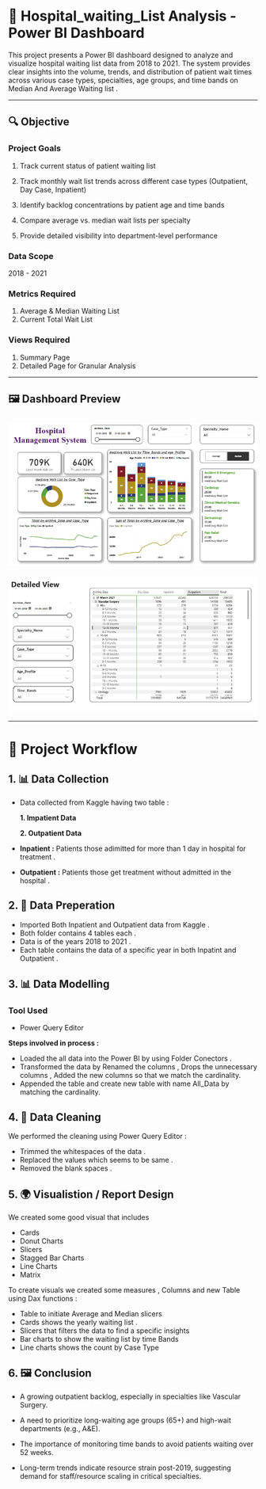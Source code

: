 # 🏥 Hospital_waiting_List Analysis  - Power BI Dashboard
This project presents a Power BI dashboard designed to analyze and visualize hospital waiting list data from 2018 to 2021. The system provides clear insights into the volume, trends, and distribution of patient wait times across various case types, specialties, age groups, and time bands on Median And Average Waiting list .

--- 
## 🔍 Objective

### Project Goals
1. Track current status of patient waiting list
2. Track monthly wait list trends across different case types (Outpatient, Day Case, Inpatient)

3. Identify backlog concentrations by patient age and time bands

4. Compare average vs. median wait lists per specialty

5. Provide detailed visibility into department-level performance

### Data Scope
2018 - 2021
### Metrics Required  

1. Average & Median Waiting List  
2. Current Total Wait List
### Views Required  

1. Summary Page
2. Detailed Page for Granular Analysis


---

## 🖼️ Dashboard Preview

![Main Dashboard](<Hospital Management 1.png>)
---
![Detailed View](<Hospital MAnagement 2.png>)

--- 

# 🧭 Project Workflow


## 1. 📊 Data Collection

- Data collected from Kaggle having two table :
  
  **1. Impatient Data**
  
  **2. Outpatient Data**
- **Inpatient :** Patients those adimitted for more than 1 day in hospital for treatment .
- **Outpatient :** Patients those get treatment without admitted in the hospital .
## 2. 🔧 Data Preperation 

- Imported Both Inpatient and Outpatient data from Kaggle .
- Both folder contains 4 tables each .
- Data is of the years 2018 to 2021 .
- Each table contains the data of a specific year in both Inpatint and Outpatient .

## 3. 📊 Data Modelling 
### Tool Used 
- Power Query Editor
  
**Steps involved in process :**
- Loaded the all data into the Power BI by using Folder Conectors .
- Transformed the data by Renamed the columns , Drops the unnecessary columns , Added the new columns so that we match the cardinality.
- Appended the table and create new table with name All_Data by matching the cardinality.

## 4. 🧹 Data Cleaning 
We performed the cleaning using Power Query Editor : 
- Trimmed the whitespaces of the data .
- Replaced the values which seems to be same .
- Removed the blank spaces .
## 5. 🌍 Visualistion / Report Design  
We created some good visual that includes 
- Cards
- Donut Charts
- Slicers
- Stagged Bar Charts
- Line Charts
- Matrix

To create visuals we created some measures , Columns and new Table using Dax functions  :
- Table to initiate Average and Median slicers
- Cards shows the yearly waiting list .
- Slicers that filters the data to find a specific insights
- Bar charts to show the waiting list by time Bands
- Line charts shows the count by Case Type 

## 6. 🖼️ Conclusion 
- A growing outpatient backlog, especially in specialties like Vascular Surgery.

- A need to prioritize long-waiting age groups (65+) and high-wait departments (e.g., A&E).

- The importance of monitoring time bands to avoid patients waiting over 52 weeks.

- Long-term trends indicate resource strain post-2019, suggesting demand for staff/resource scaling in critical specialties.
